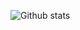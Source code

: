 ![Github stats](https://github-readme-stats.vercel.app/api?username=ruanssh&count_private=true&show_icons=true&theme=radical)

